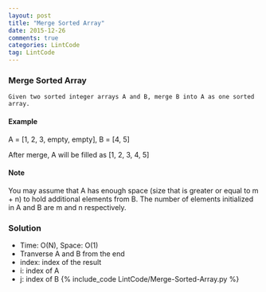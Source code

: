 ```yaml
---
layout: post
title: "Merge Sorted Array"
date: 2015-12-26
comments: true
categories: LintCode
tag: LintCode
---
```

### Merge Sorted Array
`Given two sorted integer arrays A and B, merge B into A as one sorted array.`

#### Example
A = [1, 2, 3, empty, empty], B = [4, 5]

After merge, A will be filled as [1, 2, 3, 4, 5]

#### Note
You may assume that A has enough space (size that is greater or equal to m + n) to hold additional elements from B. The number of elements initialized in A and B are m and n respectively.

<!--more-->

### Solution
* Time: O(N), Space: O(1)
* Tranverse A and B from the end
* index: index of the result
* i: index of A
* j: index of B
{% include_code LintCode/Merge-Sorted-Array.py %}
